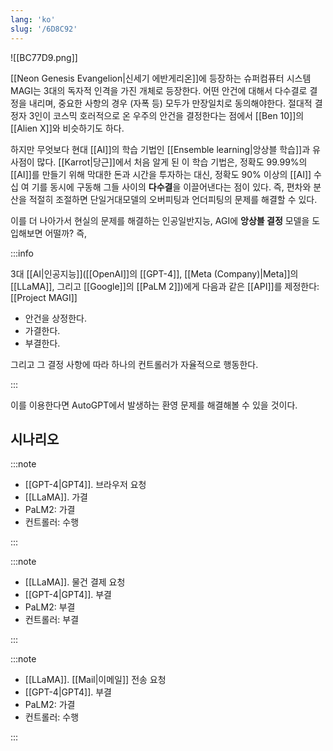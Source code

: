 ```yaml
---
lang: 'ko'
slug: '/6D8C92'
---
```


![[BC77D9.png]]

[[Neon Genesis Evangelion|신세기 에반게리온]]에 등장하는 슈퍼컴퓨터 시스템 MAGI는 3대의 독자적 인격을 가진 개체로 등장한다. 어떤 안건에 대해서 다수결로 결정을 내리며, 중요한 사항의 경우 (자폭 등) 모두가 만장일치로 동의해야한다. 절대적 결정자 3인이 코스믹 호러적으로 온 우주의 안건을 결정한다는 점에서 [[Ben 10]]의 [[Alien X]]와 비슷하기도 하다.

하지만 무엇보다 현대 [[AI]]의 학습 기법인 [[Ensemble learning|앙상블 학습]]과 유사점이 많다. [[Karrot|당근]]에서 처음 알게 된 이 학습 기법은, 정확도 99.99%의 [[AI]]를 만들기 위해 막대한 돈과 시간을 투자하는 대신, 정확도 90% 이상의 [[AI]] 수십 여 기를 동시에 구동해 그들 사이의 **다수결**을 이끌어낸다는 점이 있다. 즉, 편차와 분산을 적절히 조절하면 단일거대모델의 오버피팅과 언더피팅의 문제를 해결할 수 있다.

이를 더 나아가서 현실의 문제를 해결하는 인공일반지능, AGI에 **앙상블 결정** 모델을 도입해보면 어떨까? 즉,

:::info

3대 [[AI|인공지능]]([[OpenAI]]의 [[GPT-4]], [[Meta (Company)|Meta]]의 [[LLaMA]], 그리고 [[Google]]의 [[PaLM 2]])에게 다음과 같은 [[API]]를 제정한다: [[Project MAGI]]

- 안건을 상정한다.
- 가결한다.
- 부결한다.

그리고 그 결정 사항에 따라 하나의 컨트롤러가 자율적으로 행동한다.

:::

이를 이용한다면 AutoGPT에서 발생하는 환영 문제를 해결해볼 수 있을 것이다.

## 시나리오

:::note


- [[GPT-4|GPT4]]. 브라우저 요청
- [[LLaMA]]. 가결
- PaLM2: 가결
- 컨트롤러: 수행

:::

:::note


- [[LLaMA]]. 물건 결제 요청
- [[GPT-4|GPT4]]. 부결
- PaLM2: 부결
- 컨트롤러: 부결

:::

:::note


- [[LLaMA]]. [[Mail|이메일]] 전송 요청
- [[GPT-4|GPT4]]. 부결
- PaLM2: 가결
- 컨트롤러: 수행

:::
